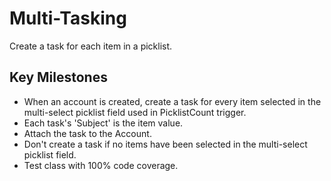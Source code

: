 # Multi-Tasking

Create a task for each item in a picklist.

## Key Milestones

- When an account is created, create a task for every item selected in the multi-select picklist field used in PicklistCount trigger.
- Each task's 'Subject' is the item value.
- Attach the task to the Account.
- Don't create a task if no items have been selected in the multi-select picklist field.
- Test class with 100% code coverage.